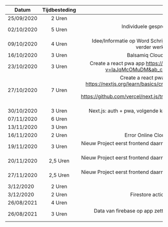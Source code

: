 | Datum        | Tijdbesteding   | Onderwerp| 
| -------------|:---------------:| -----:|
| 25/09/2020   | 2 Uren          | Les 1 | 
| 02/10/2020   | 5 Uren          | Individuele gesprek, Chapter 1 en Chapter 2 serviceworkies.com | 
| 09/10/2020   | 4 Uren          | Idee/Informatie op Word Schrijven, Individuele gesprek + verder werken op serviceworkies.com |
| 16/10/2020   | 3 Uren          | Balsamiq Cloud : Mockups Web en Mobile |
| 23/10/2020   | 3 Uren          | Create a react pwa app https://www.youtube.com/watch?v=IaJqMcOMuDM&ab_channel=JavaScriptMastery|
| 27/10/2020   | 7 Uren          | Create a react pwa app, Create a Next.js App https://nextjs.org/learn/basics/create-nextjs-app, Firebase Login React https://github.com/vercel/next.js/tree/canary/examples/with-firebase-authentication |
| 30/10/2020   | 3 Uren          | Next.js: auth + pwa, volgende keer niet werken met next.js |
| 07/11/2020   | 6 Uren          | Backend |
| 13/11/2020   | 3 Uren          | FrontEnd Local |
| 16/11/2020   | 2 Uren          | Error Online Cloud Functions can't connect |
| 19/11/2020   | 3 Uren          | Nieuw Project eerst frontend daarna connectie maken met de server/firebase |
| 20/11/2020   | 2,5 Uren        | Nieuw Project eerst frontend daarna connectie maken met de server/firebase Part 2 |
| 27/11/2020   | 2,5 Uren        | Nieuw Project eerst frontend daarna connectie maken met de server/firebase Part 3 |
| 3/12/2020   | 2 Uren        | Dummy data Redux |
| 3/12/2020   | 2 Uren        | Firestore action createMyCollection data |
|26/08/2021| 4 Uren| Herhaling|
|26/08/2021| 3 Uren| Data van firebase op app zetten + Datum formateren via moment|